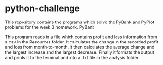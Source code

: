 # python-challenge
This repository contains the programs which solve the PyBank and PyPlot problems for the week 3 homework.
PyBank

This program reads in a file which contains profit and loss information from a csv in the Resources folder.
It calculates the change in the recorded profit and loss from month-to-month.
It then calculates the average change and the largest increase and the largest decrease.
Finally it formats the output and prints it to the terminal and into a .txt file in the analysis folder.


